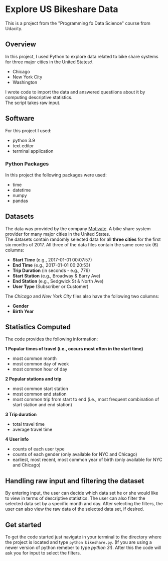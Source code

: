 # Explore US Bikeshare Data
This is a project from the "Programming fo Data Science" course from Udacity.

## Overview
In this project, I used Python to explore data related to bike share systems for three major cities in the United States:\
- Chicago
- New York City
- Washington

I wrote code to import the data and answered questiions about it by computing descriptive statistics.\
The script takes raw input.

## Software

For this project I used:
- python 3.9
- text editor
- terminal application

### Python Packages

In this project the following packages were used:

- time
- datetime
- numpy
- pandas  

## Datasets

The data was provided by the company [Motivate](https://www.motivateco.com/). A bike share system provider for many major cities in the United States.\
The datasets contain randomly selected data for all **three cities** for the first six months of 2017.  All three of the data files contain the same core six (6) columns:
- **Start Time** (e.g., 2017-01-01 00:07:57)
- **End Time** (e.g., 2017-01-01 00:20:53)
- **Trip Duration** (in seconds - e.g., 776)
- **Start Station** (e.g., Broadway & Barry Ave)
- **End Station** (e.g., Sedgwick St & North Ave)
- **User Type** (Subscriber or Customer)

The _Chicago_ and _New York City_ files also have the following two columns:

- **Gender**
- **Birth Year**

## Statistics Computed

The code provides the following information:

**1 Popular times of travel (i.e., occurs most often in the start time)**
- most common month
- most common day of week
- most common hour of day

**2 Popular stations and trip**
- most common start station
- most common end station
- most common trip from start to end (i.e., most frequent combination of start station and end station)

**3 Trip duration**
- total travel time
- average travel time

**4 User info**
- counts of each user type
- counts of each gender (only available for NYC and Chicago)
- earliest, most recent, most common year of birth (only available for NYC and Chicago)

## Handling raw input and filtering the dataset

By entering input, the user can decide which data set he or she would like to view in terms of descriptive statistics. The user can also filter the selected data set by a specific month and day. After selecting the filters, the user can also view the raw data of the selected data set, if desired.

## Get started

To get the code started just navigate in your terminal to the directory where the project is located
and type `python bikeshare.py`. (If you are using a newer version of python remeber to type _python 3_!).
After this the code will ask you for input to select the filters.
